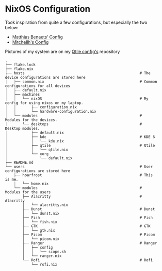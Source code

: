 # NixOS Configuration

Took inspiration from quite a few configurations, but especially the two below:

* [Matthias Benaets' Config](https://github.com/MatthiasBenaets/nix-config)
* [Mitchellh's Config](https://github.com/mitchellh/nixos-config)

Pictures of my system are on my [Qtile config's](https://github.com/hoarfrost32/qtile_config) repository

```
.
├── flake.lock                                            
├── flake.nix
├── hosts                                                     # The device configurations are stored here
│   ├── common.nix                                            # Common configurations for all devices
│   ├── default.nix
│   ├── machines
│   │   └── nixOS                                             # My config for using nixos on my laptop. 
│   │       ├── configuration.nix
│   │       └── hardware-configuration.nix
│   └── modules                                               # Modules for the devices. 
│       └── desktops                                          # Desktop modules.
│           ├── default.nix
│           ├── kde                                           # KDE 6
│           │   └── kde.nix
│           ├── qtile                                         # Qtile
│           │   └── qtile.nix
│           └── xorg
│               └── default.nix
├── README.md
└── users                                                     # User configurations are stored here
    ├── hoarfrost                                             # This is me. 
    │   └── home.nix                                          
    └── modules                                               # Modules for the users
        ├── Alacritty                                         # Alacritty
        │   └── alacritty.nix
        ├── Dunst                                             # Dunst
        │   └── dunst.nix
        ├── Fish                                              # Fish
        │   └── fish.nix
        ├── GTK                                               # GTK
        │   └── gtk.nix
        ├── Picom                                             # Picom
        │   └── picom.nix
        ├── Ranger                                            # Ranger
        │   ├── config
        │   │   └── scope.sh
        │   └── ranger.nix
        └── Rofi                                              # Rofi
            └── rofi.nix
```
